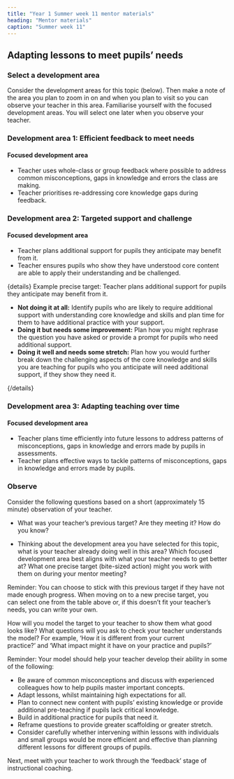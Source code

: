```yaml
---
title: "Year 1 Summer week 11 mentor materials"
heading: "Mentor materials"
caption: "Summer week 11"
---
```


## Adapting lessons to meet pupils’ needs

### Select a development area

Consider the development areas for this topic (below). Then make a note of the area you plan to zoom in on and when you plan to visit so you can observe your teacher in this area. Familiarise yourself with the focused development areas. You will select one later when you observe your teacher.

### Development area 1: Efficient feedback to meet needs

#### Focused development area

- Teacher uses whole-class or group feedback where possible to address common misconceptions, gaps in knowledge and errors the class are making.
- Teacher prioritises re-addressing core knowledge gaps during feedback.

### Development area 2: Targeted support and challenge

#### Focused development area

- Teacher plans additional support for pupils they anticipate may benefit from it.
- Teacher ensures pupils who show they have understood core content are able to apply their understanding and be challenged.

{details}
Example precise target: Teacher plans additional support for pupils they anticipate may benefit from it.

- **Not doing it at all:** Identify pupils who are likely to require additional support with understanding core knowledge and skills and plan time for them to have additional practice with your support.
- **Doing it but needs some improvement:** Plan how you might rephrase the question you have asked or provide a prompt for pupils who need additional support.
- **Doing it well and needs some stretch:** Plan how you would further break down the challenging aspects of the core knowledge and skills you are teaching for pupils who you anticipate will need additional support, if they show they need it.

{/details}

### Development area 3: Adapting teaching over time

#### Focused development area

- Teacher plans time efficiently into future lessons to address patterns of misconceptions, gaps in knowledge and errors made by pupils in assessments.
- Teacher plans effective ways to tackle patterns of misconceptions, gaps in knowledge and errors made by pupils.

### Observe

Consider the following questions based on a short (approximately 15 minute) observation of your teacher.

- What was your teacher’s previous target? Are they meeting it? How do you know?

- Thinking about the development area you have selected for this topic, what is your teacher already doing well in this area? Which focused development area best aligns with what your teacher needs to get better at? What one precise target (bite-sized action) might you work with them on during your mentor meeting?

Reminder: You can choose to stick with this previous target if they have not made enough progress. When moving on to a new precise target, you can select one from the table above or, if this doesn’t fit your teacher’s needs, you can write your own.

How will you model the target to your teacher to show them what good looks like? What questions will you ask to check your teacher understands the model? For example, ‘How it is different from your current practice?’ and ‘What impact might it have on your practice and pupils?’

Reminder: Your model should help your teacher develop their ability in some of the following:

- Be aware of common misconceptions and discuss with experienced colleagues how to help pupils master important concepts.
- Adapt lessons, whilst maintaining high expectations for all.
- Plan to connect new content with pupils’ existing knowledge or provide additional pre-teaching if pupils lack critical knowledge.
- Build in additional practice for pupils that need it.
- Reframe questions to provide greater scaffolding or greater stretch.
- Consider carefully whether intervening within lessons with individuals and small groups would be more efficient and effective than planning different lessons for different groups of pupils.

Next, meet with your teacher to work through the ‘feedback’ stage of instructional coaching.
